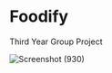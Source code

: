 # Foodify
Third Year Group Project


![Screenshot (930)](https://user-images.githubusercontent.com/62198043/183590449-9c3010da-16b5-48d9-a803-bc55d67ba491.png)
